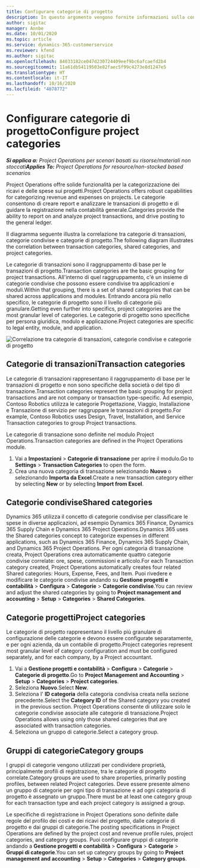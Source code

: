 ```yaml
---
title: Configurare categorie di progetto
description: In questo argomento vengono fornite informazioni sulla configurazione delle categorie di progetto.
author: sigitac
manager: Annbe
ms.date: 10/01/2020
ms.topic: article
ms.service: dynamics-365-customerservice
ms.reviewer: kfend
ms.author: sigitac
ms.openlocfilehash: 84033182ce047d230724409eef9bc6afcaefd2b4
ms.sourcegitcommit: 11a61db54119503e82faec5f99c4273e8d1247e5
ms.translationtype: HT
ms.contentlocale: it-IT
ms.lasthandoff: 10/16/2020
ms.locfileid: "4078772"
---
```

# <a name="configure-project-categories"></a><span data-ttu-id="8bd2a-103">Configurare categorie di progetto</span><span class="sxs-lookup"><span data-stu-id="8bd2a-103">Configure project categories</span></span>

<span data-ttu-id="8bd2a-104">_**Si applica a:** Project Operations per scenari basati su risorse/materiali non stoccati_</span><span class="sxs-lookup"><span data-stu-id="8bd2a-104">_**Applies To:** Project Operations for resource/non-stocked based scenarios_</span></span>

<span data-ttu-id="8bd2a-105">Project Operations offre solide funzionalità per la categorizzazione dei ricavi e delle spese sui progetti.</span><span class="sxs-lookup"><span data-stu-id="8bd2a-105">Project Operations offers robust capabilities for categorizing revenue and expenses on projects.</span></span> <span data-ttu-id="8bd2a-106">Le categorie consentono di creare report e analizzare le transazioni di progetto e di guidare la registrazione nella contabilità generale.</span><span class="sxs-lookup"><span data-stu-id="8bd2a-106">Categories provide the ability to report on and analyze project transactions, and drive posting to the general ledger.</span></span>

<span data-ttu-id="8bd2a-107">Il diagramma seguente illustra la correlazione tra categorie di transazioni, categorie condivise e categorie di progetto.</span><span class="sxs-lookup"><span data-stu-id="8bd2a-107">The following diagram illustrates the correlation between transaction categories, shared categories, and project categories.</span></span> 

<span data-ttu-id="8bd2a-108">Le categorie di transazioni sono il raggruppamento di base per le transazioni di progetto.</span><span class="sxs-lookup"><span data-stu-id="8bd2a-108">Transaction categories are the basic grouping for project transactions.</span></span> <span data-ttu-id="8bd2a-109">All'interno di quel raggruppamento, c'è un insieme di categorie condivise che possono essere condivise tra applicazioni e moduli.</span><span class="sxs-lookup"><span data-stu-id="8bd2a-109">Within that grouping, there is a set of shared categories that can be shared across applications and modules.</span></span> <span data-ttu-id="8bd2a-110">Entrando ancora più nello specifico, le categorie di progetto sono il livello di categorie più granulare.</span><span class="sxs-lookup"><span data-stu-id="8bd2a-110">Getting even further into specifics, project categories are the most granular level of categories.</span></span> <span data-ttu-id="8bd2a-111">Le categorie di progetto sono specifiche per persona giuridica, modulo e applicazione.</span><span class="sxs-lookup"><span data-stu-id="8bd2a-111">Project categories are specific to legal entity, module, and application.</span></span>

![Correlazione tra categorie di transazioni, categorie condivise e categorie di progetto](media/project-categories.png)

## <a name="transaction-categories"></a><span data-ttu-id="8bd2a-113">Categorie di transazioni</span><span class="sxs-lookup"><span data-stu-id="8bd2a-113">Transaction categories</span></span>

<span data-ttu-id="8bd2a-114">Le categorie di transazioni rappresentano il raggruppamento di base per le transazioni di progetto e non sono specifiche della società o del tipo di transazione.</span><span class="sxs-lookup"><span data-stu-id="8bd2a-114">Transaction categories represent the basic grouping for project transactions and are not company or transaction type-specific.</span></span> <span data-ttu-id="8bd2a-115">Ad esempio, Contoso Robotics utilizza le categorie Progettazione, Viaggio, Installazione e Transazione di servizio per raggruppare le transazioni di progetto.</span><span class="sxs-lookup"><span data-stu-id="8bd2a-115">For example, Contoso Robotics uses Design, Travel, Installation, and Service Transaction categories to group Project transactions.</span></span>

<span data-ttu-id="8bd2a-116">Le categorie di transazione sono definite nel modulo Project Operations.</span><span class="sxs-lookup"><span data-stu-id="8bd2a-116">Transaction categories are defined in the Project Operations module.</span></span> 
1. <span data-ttu-id="8bd2a-117">Vai a **Impostazioni** \> **Categorie di transazione** per aprire il modulo.</span><span class="sxs-lookup"><span data-stu-id="8bd2a-117">Go to **Settings** \> **Transaction Categories** to open the form.</span></span> 
2. <span data-ttu-id="8bd2a-118">Crea una nuova categoria di transazione selezionando **Nuovo** o selezionando **Importa da Excel**.</span><span class="sxs-lookup"><span data-stu-id="8bd2a-118">Create a new transaction category either by selecting **New** or by selecting **Import from Excel**.</span></span>

## <a name="shared-categories"></a><span data-ttu-id="8bd2a-119">Categorie condivise</span><span class="sxs-lookup"><span data-stu-id="8bd2a-119">Shared categories</span></span>

<span data-ttu-id="8bd2a-120">Dynamics 365 utilizza il concetto di categorie condivise per classificare le spese in diverse applicazioni, ad esempio Dynamics 365 Finance, Dynamics 365 Supply Chain e Dynamics 365 Project Operations.</span><span class="sxs-lookup"><span data-stu-id="8bd2a-120">Dynamics 365 uses the Shared categories concept to categorize expenses in different applications, such as Dynamics 365 Finance, Dynamics 365 Supply Chain, and Dynamics 365 Project Operations.</span></span> <span data-ttu-id="8bd2a-121">Per ogni categoria di transazione creata, Project Operations crea automaticamente quattro categorie condivise correlate: ore, spese, commissioni e articolo.</span><span class="sxs-lookup"><span data-stu-id="8bd2a-121">For each Transaction category created, Project Operations automatically creates four related Shared categories: Hours, Expense, Fees, and Item.</span></span> <span data-ttu-id="8bd2a-122">Puoi rivedere e modificare le categorie condivise andando su **Gestione progetti e contabilità** \> **Configura** \> **Categorie** \> **Categorie condivise**.</span><span class="sxs-lookup"><span data-stu-id="8bd2a-122">You can review and adjust the shared categories by going to **Project management and accounting** \> **Setup** \> **Categories** \> **Shared Categories**.</span></span>

## <a name="project-categories"></a><span data-ttu-id="8bd2a-123">Categorie progetti</span><span class="sxs-lookup"><span data-stu-id="8bd2a-123">Project categories</span></span>

<span data-ttu-id="8bd2a-124">Le categorie di progetto rappresentano il livello più granulare di configurazione delle categorie e devono essere configurate separatamente, e per ogni azienda, da un contabile di progetto.</span><span class="sxs-lookup"><span data-stu-id="8bd2a-124">Project categories represent most granular level of category configuration and must be configured separately, and for each company, by a Project accountant.</span></span>

1. <span data-ttu-id="8bd2a-125">Vai a **Gestione progetti e contabilità** \> **Configura** \> **Categorie** \> **Categorie di progetto**.</span><span class="sxs-lookup"><span data-stu-id="8bd2a-125">Go to **Project Management and Accounting** \> **Setup** \> **Categories** \> **Project categories**.</span></span>
2. <span data-ttu-id="8bd2a-126">Seleziona **Nuovo**.</span><span class="sxs-lookup"><span data-stu-id="8bd2a-126">Select **New**.</span></span>
3. <span data-ttu-id="8bd2a-127">Seleziona l' **ID categoria** della categoria condivisa creata nella sezione precedente.</span><span class="sxs-lookup"><span data-stu-id="8bd2a-127">Select the **Category ID** of the Shared category you created in the previous section.</span></span> <span data-ttu-id="8bd2a-128">Project Operations consente di utilizzare solo le categorie condivise associate alle categorie di transazione.</span><span class="sxs-lookup"><span data-stu-id="8bd2a-128">Project Operations allows using only those shared categories that are associated with transaction categories.</span></span>
4. <span data-ttu-id="8bd2a-129">Seleziona un gruppo di categorie.</span><span class="sxs-lookup"><span data-stu-id="8bd2a-129">Select a category group.</span></span>

## <a name="category-groups"></a><span data-ttu-id="8bd2a-130">Gruppi di categorie</span><span class="sxs-lookup"><span data-stu-id="8bd2a-130">Category groups</span></span>

<span data-ttu-id="8bd2a-131">I gruppi di categorie vengono utilizzati per condividere proprietà, principalmente profili di registrazione, tra le categorie di progetto correlate.</span><span class="sxs-lookup"><span data-stu-id="8bd2a-131">Category groups are used to share properties, primarily posting profiles, between related Project categories.</span></span> <span data-ttu-id="8bd2a-132">Deve essere presente almeno un gruppo di categorie per ogni tipo di transazione e ad ogni categoria di progetto è assegnato un gruppo.</span><span class="sxs-lookup"><span data-stu-id="8bd2a-132">There must be at least one category group for each transaction type and each project category is assigned a group.</span></span>

<span data-ttu-id="8bd2a-133">Le specifiche di registrazione in Project Operations sono definite dalle regole del profilo dei costi e dei ricavi del progetto, dalle categorie di progetto e dai gruppi di categorie.</span><span class="sxs-lookup"><span data-stu-id="8bd2a-133">The posting specifications in Project Operations are defined by the project cost and revenue profile rules, project categories, and category groups.</span></span> <span data-ttu-id="8bd2a-134">Puoi configurare gruppi di categorie andando a **Gestione progetti e contabilità** \> **Configura** \> **Categorie** \> **Gruppi di categorie**.</span><span class="sxs-lookup"><span data-stu-id="8bd2a-134">You can set up category groups by going to **Project management and accounting** \> **Setup** \> **Categories** \> **Category groups**.</span></span>
